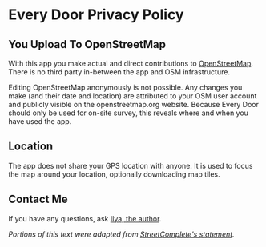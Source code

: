 # Every Door Privacy Policy

## You Upload To OpenStreetMap

With this app you make actual and direct
contributions to [OpenStreetMap](https://www.openstreetmap.org).
There is no third party in-between the app and OSM infrastructure.

Editing OpenStreetMap anonymously is not possible. Any changes you make
(and their date and location) are attributed to your OSM user account
and publicly visible on the openstreetmap.org website. Because Every Door
should only be used for on-site survey, this reveals where and when you have used the app.

## Location

The app does not share your GPS location with anyone.
It is used to focus the map around your location, optionally downloading map tiles. 

## Contact Me

If you have any questions, ask [Ilya, the author](mailto:ilya@zverev.info).

_Portions of this text were adapted from [StreetComplete's statement](https://www.westnordost.de/streetcomplete/privacy.html)._
